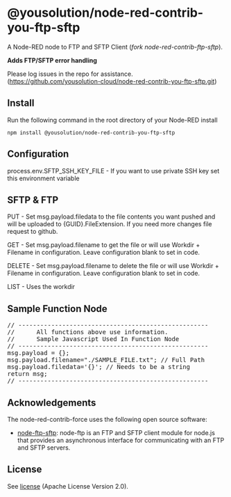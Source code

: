 # @yousolution/node-red-contrib-you-ftp-sftp

A Node-RED node to FTP and SFTP Client (_fork node-red-contrib-ftp-sftp_).

**Adds FTP/SFTP error handling**

Please log issues in the repo for assistance.
(https://github.com/yousolution-cloud/node-red-contrib-you-ftp-sftp.git)

## Install

Run the following command in the root directory of your Node-RED install

    npm install @yousolution/node-red-contrib-you-ftp-sftp

## Configuration

process.env.SFTP_SSH_KEY_FILE - If you want to use private SSH key set this environment variable

## SFTP & FTP

PUT - Set msg.payload.filedata to the file contents you want pushed and will be uploaded to {GUID}.FileExtension. If you need more changes file request to github.

GET - Set msg.payload.filename to get the file or will use Workdir + Filename in configuration. Leave configuration blank to set in code.

DELETE - Set msg.payload.filename to delete the file or will use Workdir + Filename in configuration. Leave configuration blank to set in code.

LIST - Uses the workdir

## Sample Function Node

<PRE>
// ----------------------------------------------------
//      All functions above use information.
//      Sample Javascript Used In Function Node
// ----------------------------------------------------
msg.payload = {};
msg.payload.filename="./SAMPLE_FILE.txt"; // Full Path
msg.payload.filedata='{}'; // Needs to be a string
return msg;
// ----------------------------------------------------
</PRE>

## Acknowledgements

The node-red-contrib-force uses the following open source software:

- [node-ftp-sftp](https://github.com/yousolution-cloud/node-red-contrib-you-ftp-sftp): node-ftp is an FTP and SFTP client module for node.js that provides an asynchronous interface for communicating with an FTP and SFTP servers.

## License

See [license](https://github.com/yousolution-cloud/node-red-contrib-you-ftp-sftp/blob/master/LICENSE) (Apache License Version 2.0).
